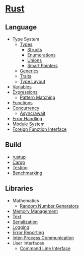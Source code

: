# [Rust](Rust.md)
## Language
- Type System
  - [Types](Language/Type%20System/Types/README.md)
    - [Structs](Language/Type%20System/Types/Structs.md)
    - [Enumerations](Language/Type%20System/Types/Enumerations.md)
    - [Unions](Language/Type%20System/Types/Unions.md)
    - [Smart Pointers](Language/Type%20System/Types/Smart%20Pointers.md)
  - [Generics](Language/Type%20System/Generics.md)
  - [Traits](Language/Type%20System/Traits.md)
  - [Type Layout](Language/Type%20System/Type%20Layout.md)
- [Variables](Language/Variables.md)
- [Expressions](Language/Expressions.md)
  - [Pattern Matching](Language/Pattern%20Matching.md)
- [Functions](Language/Functions.md)
- [Concurrency](Language/Concurrency/README.md)
  - [Async/await](Language/Concurrency/Async-await.md)
- [Error Handling](Language/Error%20Handling.md)
- [Module System](Language/Module%20System.md)
- [Foreign Function Interface](Language/FFI.md)

## Build
- [rustup](Build/rustup.md)
- [Cargo](Build/Cargo.md)
- [Testing](Build/Testing.md)
- [Benchmarking](Build/Benchmarking.md)

## Libraries
- Mathematics
  - [Random Number Generators](Libraries/Mathematics/Random%20Number%20Generators.md)
- [Memory Management](Libraries/Memory%20Management.md)
- [Text](Libraries/Text.md)
- [Serialization](Libraries/Serialization.md)
- [Logging](Libraries/Logging.md)
- [Error Reporting](Libraries/Error%20Reporting.md)
- [Inter-Process Communication](Libraries/IPC.md)
- User Interfaces
  - [Command Line Interface](Libraries/UI/Command%20Line.md)